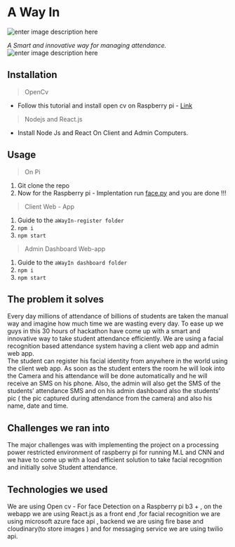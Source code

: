 <h1 id="aWayIn">A Way In</h1>
<p><img src="https://lh3.googleusercontent.com/O9nHFV1_V4qK4raAFg_D2iAHzrnTz9Np77jmXbGX56f-sRiKqxCju83-OMu-uGu1cHTQYbVDLzE_Pw" alt="enter image description here"></p>
<p><em>A Smart and innovative way for managing attendance.</em><br>
<img src="https://docs.microsoft.com/en-us/azure/cognitive-services/face/images/face.detection.jpg" alt="enter image description here"></p>
<h2 id="installation">Installation</h2>
<blockquote>
<p>OpenCv</p>
</blockquote>
<ul>
<li>Follow this tutorial and install open cv on Raspberry pi - <a href="https://www.pyimagesearch.com/2017/09/04/raspbian-stretch-install-opencv-3-python-on-your-raspberry-pi/">Link</a></li>
</ul>
<blockquote>
<p>Nodejs and React.js</p>
</blockquote>
<ul>
<li>Install Node Js and React On Client and Admin Computers.</li>
</ul>
<h2 id="usage">Usage</h2>
<blockquote>
<p>On Pi</p>
</blockquote>
<ol>
<li>Git clone the repo</li>
<li>Now for the Raspberry pi - Implentation run <a href="http://face.py">face.py</a> and you are done !!!</li>
</ol>
<blockquote>
<p>Client Web - App</p>
</blockquote>
<ol>
<li>Guide to the <code>aWayIn-register folder</code></li>
<li><code>npm i</code></li>
<li><code>npm start</code></li>
</ol>
<blockquote>
<p>Admin Dashboard Web-app</p>
</blockquote>
<ol>
<li>Guide to the <code>aWayIn dashboard folder</code></li>
<li><code>npm i</code></li>
<li><code>npm start</code></li>
</ol>
<h2 id="the-problem-it-solves">The problem it solves</h2>
<p>Every day millions of attendance of billions of students are taken the manual way and imagine how much time we are wasting every day. To ease up we guys in this 30 hours of hackathon have come up with a smart and innovative way to take student attendance efficiently. We are using a facial recognition based attendance system having a client web app and admin web app.<br>
The student can register his facial identity from anywhere in the world using the client web app. As soon as the student enters the room he will look into the Camera and his attendance will be done automatically and he will receive an SMS on his phone. Also, the admin will also get the SMS of the students’ attendance SMS and on his admin dashboard also the students’ pic ( the pic captured during attendance from the camera) and also his name, date and time.</p>
<h2 id="challenges-we-ran-into">Challenges we ran into</h2>
<p>The major challenges was with implementing the project on a processing power restricted environment of raspberry pi for running M.L and CNN and we have to come up with a load efficient solution to take facial recognition and initially solve Student attendance.</p>
<h2 id="technologies-we-used">Technologies we used</h2>
<p>We are using Open cv - For face  Detection on a Raspberry pi b3 + , on the webapp we are using React.js as a front end ,for facial recognition we are using microsoft azure face api , backend we are using fire base and cloudinary(to store images ) and for messaging service we are using twilio api.</p>

